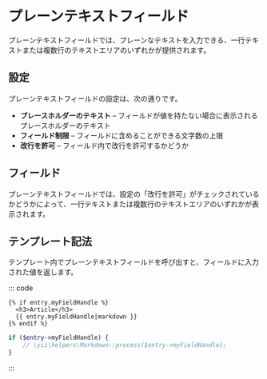 # プレーンテキストフィールド

プレーンテキストフィールドでは、プレーンなテキストを入力できる、一行テキストまたは複数行のテキストエリアのいずれかが提供されます。

## 設定

プレーンテキストフィールドの設定は、次の通りです。

* **プレースホルダーのテキスト** – フィールドが値を持たない場合に表示されるプレースホルダーのテキスト
* **フィールド制限** – フィールドに含めることができる文字数の上限
* **改行を許可** – フィールド内で改行を許可するかどうか

## フィールド

プレーンテキストフィールドでは、設定の「改行を許可」がチェックされているかどうかによって、一行テキストまたは複数行のテキストエリアのいずれかが表示されます。

## テンプレート記法

テンプレート内でプレーンテキストフィールドを呼び出すと、フィールドに入力された値を返します。

::: code
```twig
{% if entry.myFieldHandle %}
  <h3>Article</h3>
  {{ entry.myFieldHandle|markdown }}
{% endif %}
```
```php
if ($entry->myFieldHandle) {
    // \yii\helpers\Markdown::process($entry->myFieldHandle);
}
```
:::

